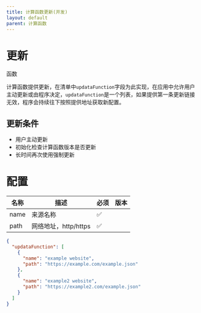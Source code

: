 ```yaml
---
title: 计算函数更新(开发)
layout: default
parent: 计算函数
---
```


# 更新


函数


计算函数提供更新，在清单中`updataFunction`字段为此实现，在应用中允许用户主动更新或由程序决定，`updataFunction`是一个列表，如果提供第一条更新链接无效，程序会持续往下按照提供地址获取新配置。

## 更新条件

- 用户主动更新
- 初始化检查计算函数版本是否更新
- 长时间再次使用强制更新

# 配置

| 名称   | 描述              | 必须 | 版本 |
|------|-----------------|----|----|
| name | 来源名称            | ✅  |    |
| path | 网络地址，http/https | ✅  |    |

```json
{
  "updataFunction": [
    {
      "name": "example website",
      "path": "https://example.com/example.json"
    },
    {
      "name": "example2 website",
      "path": "https://example2.com/example.json"
    }
  ]
}
```

